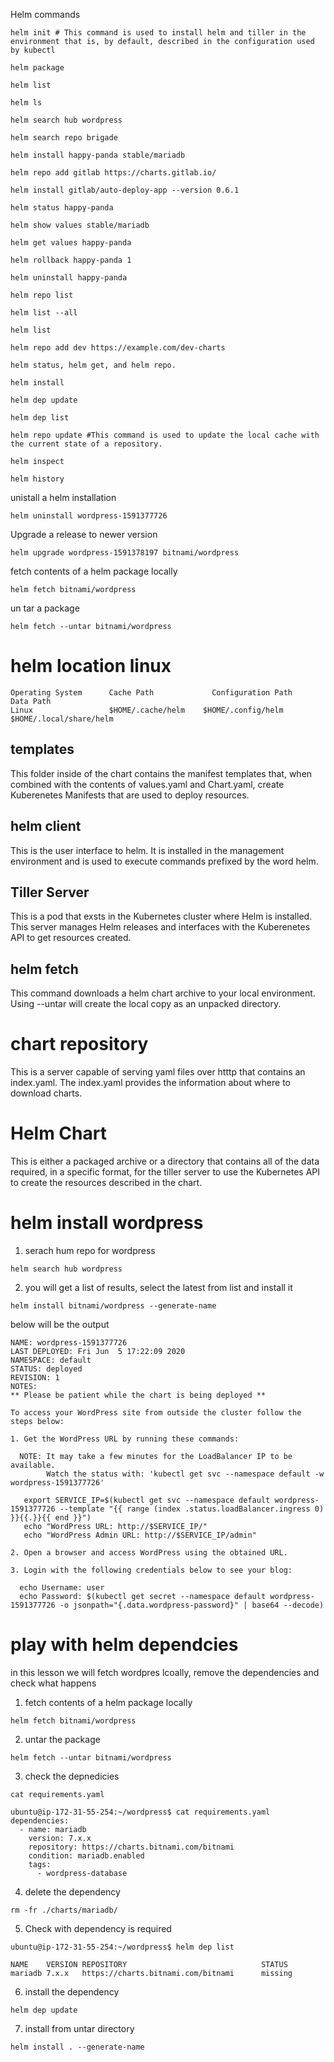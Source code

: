 Helm commands
```
helm init # This command is used to install helm and tiller in the environment that is, by default, described in the configuration used by kubectl

helm package

helm list

helm ls

helm search hub wordpress

helm search repo brigade

helm install happy-panda stable/mariadb

helm repo add gitlab https://charts.gitlab.io/

helm install gitlab/auto-deploy-app --version 0.6.1

helm status happy-panda

helm show values stable/mariadb

helm get values happy-panda

helm rollback happy-panda 1

helm uninstall happy-panda

helm repo list

helm list --all

helm list

helm repo add dev https://example.com/dev-charts

helm status, helm get, and helm repo.

helm install

helm dep update

helm dep list

helm repo update #This command is used to update the local cache with the current state of a repository.

helm inspect

helm history
```

unistall a helm installation
```
helm uninstall wordpress-1591377726
```

Upgrade a release to newer version
```
helm upgrade wordpress-1591378197 bitnami/wordpress
```

fetch contents of a helm package locally
```
helm fetch bitnami/wordpress
```

un tar a package
```
helm fetch --untar bitnami/wordpress
```
# helm location linux

```
Operating System	  Cache Path	         Configuration Path	    Data Path
Linux	              $HOME/.cache/helm	   $HOME/.config/helm	    $HOME/.local/share/helm
```
## templates
This folder inside of the chart contains the manifest templates that, when combined with the contents of values.yaml and Chart.yaml, create Kuberenetes Manifests that are used to deploy resources.

## helm client
This is the user interface to helm. It is installed in the management environment and is used to execute commands prefixed by the word helm.

## Tiller Server
This is a pod that exsts in the Kubernetes cluster where Helm is installed. This server manages Helm releases and interfaces with the Kuberenetes API to get resources created.

## helm fetch 
This command downloads a helm chart archive to your local environment. Using --untar will create the local copy as an unpacked directory.

# chart repository
This is a server capable of serving yaml files over htttp that contains an index.yaml. The index.yaml provides the information about where to download charts.

# Helm Chart
This is either a packaged archive or a directory that contains all of the data required, in a specific format, for the tiller server to use the Kubernetes API to create the resources described in the chart.


# helm install wordpress

1. serach hum repo for wordpress
```
helm search hub wordpress
```

2. you will get a list of results, select the latest from list and install it
```
helm install bitnami/wordpress --generate-name
```
below will be the output
```
NAME: wordpress-1591377726
LAST DEPLOYED: Fri Jun  5 17:22:09 2020
NAMESPACE: default
STATUS: deployed
REVISION: 1
NOTES:
** Please be patient while the chart is being deployed **

To access your WordPress site from outside the cluster follow the steps below:

1. Get the WordPress URL by running these commands:

  NOTE: It may take a few minutes for the LoadBalancer IP to be available.
        Watch the status with: 'kubectl get svc --namespace default -w wordpress-1591377726'

   export SERVICE_IP=$(kubectl get svc --namespace default wordpress-1591377726 --template "{{ range (index .status.loadBalancer.ingress 0) }}{{.}}{{ end }}")
   echo "WordPress URL: http://$SERVICE_IP/"
   echo "WordPress Admin URL: http://$SERVICE_IP/admin"

2. Open a browser and access WordPress using the obtained URL.

3. Login with the following credentials below to see your blog:

  echo Username: user
  echo Password: $(kubectl get secret --namespace default wordpress-1591377726 -o jsonpath="{.data.wordpress-password}" | base64 --decode)

```

# play with helm dependcies
in this lesson we will fetch wordpres lcoally, remove the dependencies and check what happens

1. fetch contents of a helm package locally
```
helm fetch bitnami/wordpress
```

2. untar the package
```
helm fetch --untar bitnami/wordpress
```

3. check the depnedicies
```
cat requirements.yaml

ubuntu@ip-172-31-55-254:~/wordpress$ cat requirements.yaml
dependencies:
  - name: mariadb
    version: 7.x.x
    repository: https://charts.bitnami.com/bitnami
    condition: mariadb.enabled
    tags:
      - wordpress-database

```

4. delete the dependency
```
rm -fr ./charts/mariadb/

```

5. Check with dependency is required
```
ubuntu@ip-172-31-55-254:~/wordpress$ helm dep list

NAME    VERSION REPOSITORY                              STATUS
mariadb 7.x.x   https://charts.bitnami.com/bitnami      missing

```

6. install the dependency
```
helm dep update
```

7. install from untar directory
```
helm install . --generate-name
```
